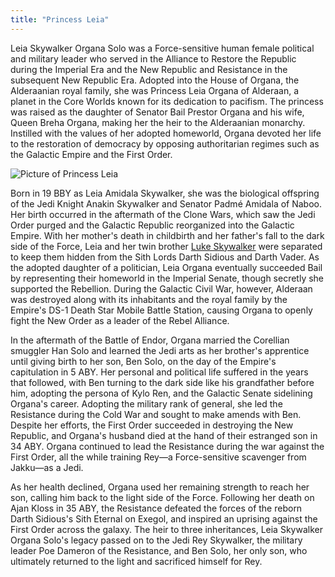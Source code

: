 ```yaml
---
title: "Princess Leia"
---
```


Leia Skywalker Organa Solo was a Force-sensitive human female political and military leader who served in the Alliance to Restore the Republic during the Imperial Era and the New Republic and Resistance in the subsequent New Republic Era. Adopted into the House of Organa, the Alderaanian royal family, she was Princess Leia Organa of Alderaan, a planet in the Core Worlds known for its dedication to pacifism. The princess was raised as the daughter of Senator Bail Prestor Organa and his wife, Queen Breha Organa, making her the heir to the Alderaanian monarchy. Instilled with the values of her adopted homeworld, Organa devoted her life to the restoration of democracy by opposing authoritarian regimes such as the Galactic Empire and the First Order.

![Picture of Princess Leia](/note-images/PrincessLeia.jpg)

Born in 19 BBY as Leia Amidala Skywalker, she was the biological offspring of the Jedi Knight Anakin Skywalker and Senator Padmé Amidala of Naboo. Her birth occurred in the aftermath of the Clone Wars, which saw the Jedi Order purged and the Galactic Republic reorganized into the Galactic Empire. With her mother's death in childbirth and her father's fall to the dark side of the Force, Leia and her twin brother [Luke Skywalker](/luke-skywalker) were separated to keep them hidden from the Sith Lords Darth Sidious and Darth Vader. As the adopted daughter of a politician, Leia Organa eventually succeeded Bail by representing their homeworld in the Imperial Senate, though secretly she supported the Rebellion. During the Galactic Civil War, however, Alderaan was destroyed along with its inhabitants and the royal family by the Empire's DS-1 Death Star Mobile Battle Station, causing Organa to openly fight the New Order as a leader of the Rebel Alliance.

In the aftermath of the Battle of Endor, Organa married the Corellian smuggler Han Solo and learned the Jedi arts as her brother's apprentice until giving birth to her son, Ben Solo, on the day of the Empire's capitulation in 5 ABY. Her personal and political life suffered in the years that followed, with Ben turning to the dark side like his grandfather before him, adopting the persona of Kylo Ren, and the Galactic Senate sidelining Organa's career. Adopting the military rank of general, she led the Resistance during the Cold War and sought to make amends with Ben. Despite her efforts, the First Order succeeded in destroying the New Republic, and Organa's husband died at the hand of their estranged son in 34 ABY. Organa continued to lead the Resistance during the war against the First Order, all the while training Rey—a Force-sensitive scavenger from Jakku—as a Jedi.

As her health declined, Organa used her remaining strength to reach her son, calling him back to the light side of the Force. Following her death on Ajan Kloss in 35 ABY, the Resistance defeated the forces of the reborn Darth Sidious's Sith Eternal on Exegol, and inspired an uprising against the First Order across the galaxy. The heir to three inheritances, Leia Skywalker Organa Solo's legacy passed on to the Jedi Rey Skywalker, the military leader Poe Dameron of the Resistance, and Ben Solo, her only son, who ultimately returned to the light and sacrificed himself for Rey.
